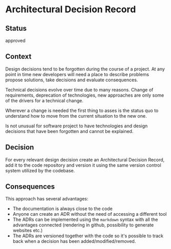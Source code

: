 # Architectural Decision Record

## Status

approved

## Context

Design decisions tend to be forgotten during the course of a project.
At any point in time new developers will need a place to describe problems
propose solutions, take decisions and evaluate consequences.

Technical decisions evolve over time due to many reasons. Change of requirements,
deprecation of technologies, new approaches are only some of the drivers for a technical
change.

Wherever a change is needed the first thing to asses is the status quo to understand how
to move from the current situation to the new one.

Is not unusual for software project to have technologies and design decisions that have
been forgotten and cannot be explained.

## Decision

For every relevant design decision create an Architectural Decision Record, 
add it to the code repository and version it using the same version control
system utilized by the codebase.

## Consequences

This approach has several advantages:
* The documentation is always close to the code
* Anyone can create an ADR without the need of accessing a different tool
* The ADRs can be implemented using the `markdown` syntax with all the advantages connected
(rendering in github, possibility to generate websites etc.)
* The ADRs are versioned together with the code so it's possible to track back when a decision
has been added/modified/removed.
